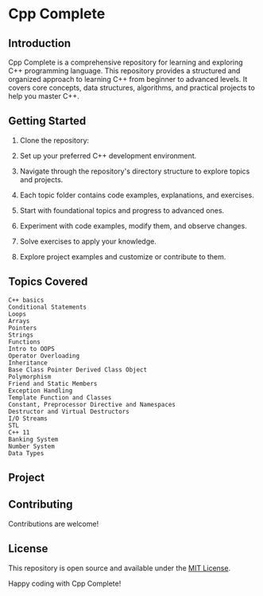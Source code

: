 # Cpp Complete

## Introduction

Cpp Complete is a comprehensive repository for learning and exploring C++ programming language. This repository provides a structured and organized approach to learning C++ from beginner to advanced levels. It covers core concepts, data structures, algorithms, and practical projects to help you master C++.

## Getting Started

1. Clone the repository:


2. Set up your preferred C++ development environment.

3. Navigate through the repository's directory structure to explore topics and projects.

4. Each topic folder contains code examples, explanations, and exercises.

5. Start with foundational topics and progress to advanced ones.

6. Experiment with code examples, modify them, and observe changes.

7. Solve exercises to apply your knowledge.

8. Explore project examples and customize or contribute to them.

## Topics Covered
    C++ basics
    Conditional Statements 
    Loops
    Arrays
    Pointers
    Strings
    Functions
    Intro to OOPS
    Operator Overloading
    Inheritance
    Base Class Pointer Derived Class Object 
    Polymorphism
    Friend and Static Members
    Exception Handling
    Template Function and Classes
    Constant, Preprocessor Directive and Namespaces
    Destructor and Virtual Destructors
    I/O Streams
    STL
    C++ 11
    Banking System
    Number System 
    Data Types


## Project


## Contributing

Contributions are welcome!

## License

This repository is open source and available under the [MIT License](https://opensource.org/licenses/MIT).

Happy coding with Cpp Complete!
